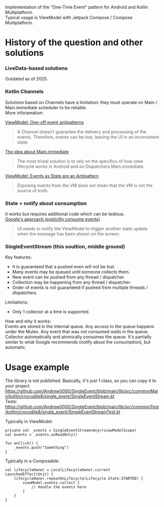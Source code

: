 Implementation of the "One-Time Event" pattern for Android and Kotlin Multiplatform.  
Typical usage is ViewModel with Jetpack Compose / Compose Multiplatform.  

# History of the question and other solutions  

### LiveData-based solutions  
Outdated as of 2025.

### Kotlin Channels   
Solutions based on Channels have a limitation: they must operate on Main / Main.immediate scheduler to be reliable.  
More inforamation:

[ViewModel: One-off event antipatterns](https://medium.com/androiddevelopers/viewmodel-one-off-event-antipatterns-16a1da869b95)    
> A Channel doesn’t guarantee the delivery and processing of the events. Therefore, events can be lost, leaving the UI in an inconsistent state.  

[The idea about Main.immediate](https://github.com/Kotlin/kotlinx.coroutines/issues/2886#issuecomment-901188295)  
> The most trivial solution is to rely on the specifics of how view lifecycle works in Android and on Dispatchers.Main.immediate.  

[ViewModel: Events as State are an Antipattern](https://proandroiddev.com/viewmodel-events-as-state-are-an-antipattern-35ff4fbc6fb6)  
> Exposing events from the VM does not mean that the VM is not the source of truth.

### State + notify about consumption  
It works but requires additional code which can be tedious.  
[Google's approach (explicitly consume events)](https://developer.android.com/topic/architecture/ui-layer/events#consuming-trigger-updates)  
> UI needs to notify the ViewModel to trigger another state update when the message has been shown on the screen.  

### SingleEventStream (this soultion, middle ground)  
Key features:
- It is guaranteed that a pushed even will not be lost.
- Many events may be queued until someone collects them.
- New event can be pushed from any thread / dispatcher.
- Collection may be happening from any thread / dispatcher.
- Order of events is not guaranteed if pushed from multiple threads / dispatchers.

Limitations:
- Only 1 collector at a time is supported.

How and why it works:  
Events are stored in the internal queue. Any access to the queue happens under the Mutex. Any event that was not consumed waits in the queue. Collector automatically and atomically consumes the queue.
It's partially similar to what Google recommends (notify about the consumption), but automatic.

# Usage example  
The library is not published. Basically, it's just 1 class, so you can copy it to your project.  
https://github.com/Andrew0000/SingleEvent/blob/main/lib/src/commonMain/kotlin/crocodile8/single_event/SingleEventStream.kt  
Tests:  
https://github.com/Andrew0000/SingleEvent/blob/main/lib/src/commonTest/kotlin/crocodile8/single_event/SingleEventStreamTest.kt  

Typically in ViewModel:  
```
private val _events = SingleEventStream<Any>(viewModelScope)
val events = _events.asReadOnly()

fun onClick() {
    _events.push("Something")
}
```

Typically in a Composable:  
```
val lifecycleOwner = LocalLifecycleOwner.current
LaunchedEffect(Unit) {
    lifecycleOwner.repeatOnLifecycle(Lifecycle.State.STARTED) {
        viewModel.events.collect {
            // Handle the events here
        }
    }
}
```
